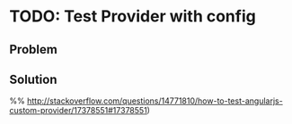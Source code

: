 # TODO: Test Provider with config

## Problem

## Solution

%% http://stackoverflow.com/questions/14771810/how-to-test-angularjs-custom-provider/17378551#17378551)


